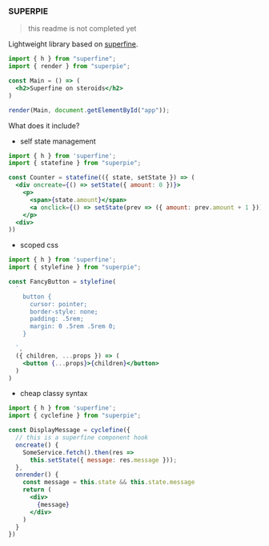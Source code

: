 ### SUPERPIE

> this readme is not completed yet

Lightweight library based on [superfine](https://github.com/jorgebucaran/superfine).

```jsx
import { h } from "superfine";
import { render } from "superpie";

const Main = () => (
  <h2>Superfine on steroids</h2>
)

render(Main, document.getElementById("app"));
```

What does it include?

- self state management

```jsx
import { h } from 'superfine';
import { statefine } from "superpie";

const Counter = statefine(({ state, setState }) => (
  <div oncreate={() => setState({ amount: 0 })}>
    <p>
      <span>{state.amount}</span>
      <a onclick={() => setState(prev => ({ amount: prev.amount + 1 }))}>+</a>
    </p>
  <div>
))

```

- scoped css

```jsx
import { h } from 'superfine';
import { stylefine } from "superpie";

const FancyButton = stylefine(
  `
    button {
      cursor: pointer;
      border-style: none;
      padding: .5rem;
      margin: 0 .5rem .5rem 0;
    }

  `,
  ({ children, ...props }) => (
    <button {...props}>{children}</button>
  )
)
```

- cheap classy syntax

```jsx
import { h } from 'superfine';
import { cyclefine } from "superpie";

const DisplayMessage = cyclefine({
  // this is a superfine component hook
  oncreate() {
    SomeService.fetch().then(res =>
      this.setState({ message: res.message }));
  },
  onrender() {
    const message = this.state && this.state.message
    return (
      <div>
        {message}
      </div>
    )
  }
})

```
